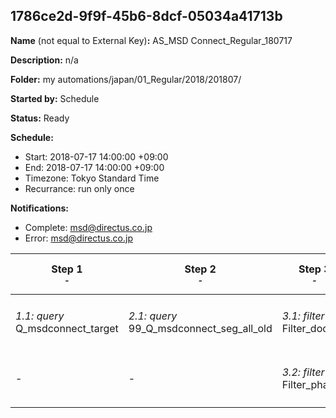 ## 1786ce2d-9f9f-45b6-8dcf-05034a41713b

**Name** (not equal to External Key)**:** AS_MSD Connect_Regular_180717

**Description:** n/a

**Folder:** my automations/japan/01_Regular/2018/201807/

**Started by:** Schedule

**Status:** Ready

**Schedule:**

* Start: 2018-07-17 14:00:00 +09:00
* End: 2018-07-17 14:00:00 +09:00
* Timezone: Tokyo Standard Time
* Recurrance: run only once

**Notifications:**

* Complete: msd@directus.co.jp
* Error: msd@directus.co.jp

| Step 1<br>_<small>-</small>_ | Step 2<br>_<small>-</small>_ | Step 3<br>_<small>-</small>_ | Step 4<br>_<small>-</small>_ | Step 5<br>_<small>-</small>_ |
| --- | --- | --- | --- | --- |
| _1.1: query_<br>Q_msdconnect_target | _2.1: query_<br>99_Q_msdconnect_seg_all_old | _3.1: filter_<br>Filter_doctor | _4.1: wait_<br>04:00 午後 | _5.1: emailSend_<br>MA_MSD Connect_Regular_医師用_180717 |
| - | - | _3.2: filter_<br>Filter_pharma | - | _5.2: emailSend_<br>MA_MSD Connect_Regular_薬剤師用_180717 |

